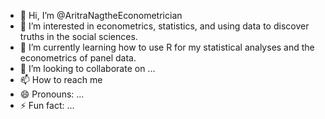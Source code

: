 - 👋 Hi, I’m @AritraNagtheEconometrician
- 👀 I’m interested in econometrics, statistics, and using data to discover truths in the social sciences. 
- 🌱 I’m currently learning how to use R for my statistical analyses and the econometrics of panel data.
- 💞️ I’m looking to collaborate on ... 
- 📫 How to reach me
- 😄 Pronouns: ...
- ⚡ Fun fact: ...

<!---
AritraNagtheEconometrician/AritraNagtheEconometrician is a ✨ special ✨ repository because its `README.md` (this file) appears on your GitHub profile.
You can click the Preview link to take a look at your changes.
--->
